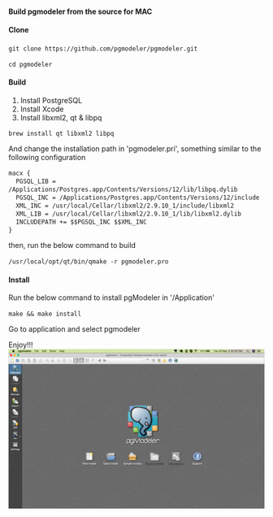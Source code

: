#### Build pgmodeler from the source for MAC

#### Clone

`git clone https://github.com/pgmodeler/pgmodeler.git`

`cd pgmodeler`

#### Build

1. Install PostgreSQL
2. Install Xcode
3. Install libxml2, qt & libpq

```
brew install qt libxml2 libpq
```

And change the installation path in 'pgmodeler.pri', something similar to the following configuration
```
macx {
  PGSQL_LIB = /Applications/Postgres.app/Contents/Versions/12/lib/libpq.dylib
  PGSQL_INC = /Applications/Postgres.app/Contents/Versions/12/include
  XML_INC = /usr/local/Cellar/libxml2/2.9.10_1/include/libxml2
  XML_LIB = /usr/local/Cellar/libxml2/2.9.10_1/lib/libxml2.dylib
  INCLUDEPATH += $$PGSQL_INC $$XML_INC
}
```
then, run the below command to build

`/usr/local/opt/qt/bin/qmake -r pgmodeler.pro`

#### Install

Run the below command to install pgModeler in '/Application'

`make && make install`

Go to application and select pgmodeler

Enjoy!!! ![output](pgmodeler/mac-pgmodeler.png)

